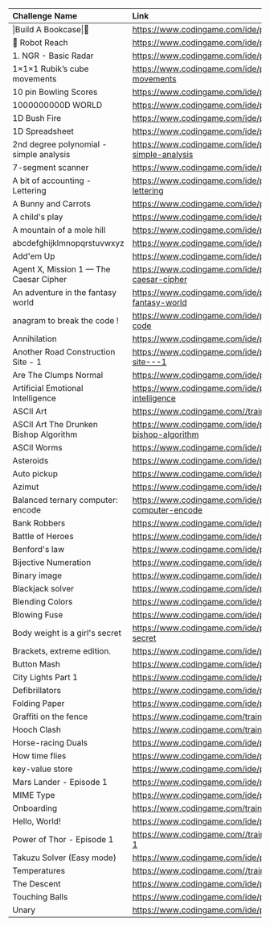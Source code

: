 | Challenge Name                          | Link                                                                         |
|:----------------------------------------|:-----------------------------------------------------------------------------|
| \|Build A Bookcase\|🔨                  | https://www.codingame.com/ide/puzzle/build-a-bookcase                        |
| 🤖 Robot Reach                          | https://www.codingame.com/ide/puzzle/robot-reach                             |
| 1. NGR - Basic Radar                    | https://www.codingame.com/ide/puzzle/1--ngr---basic-radar                    |
| 1×1×1 Rubik’s cube movements            | https://www.codingame.com/ide/puzzle/111-rubiks-cube-movements               |
| 10 pin Bowling Scores                   | https://www.codingame.com/ide/puzzle/10-pin-bowling-scores                   |
| 1000000000D WORLD                       | https://www.codingame.com/ide/puzzle/1000000000d-world                       |
| 1D Bush Fire                            | https://www.codingame.com/ide/puzzle/1d-bush-fire                            |
| 1D Spreadsheet                          | https://www.codingame.com/ide/puzzle/1d-spreadsheet                          |
| 2nd degree polynomial - simple analysis | https://www.codingame.com/ide/puzzle/2nd-degree-polynomial---simple-analysis |
| 7-segment scanner                       | https://www.codingame.com/ide/puzzle/7-segment-scanner                       |
| A bit of accounting - Lettering         | https://www.codingame.com/ide/puzzle/a-bit-of-accounting---lettering         |
| A Bunny and Carrots                     | https://www.codingame.com/ide/puzzle/a-bunny-and-carrots                     |
| A child's play                          | https://www.codingame.com/ide/puzzle/a-childs-play                           |
| A mountain of a mole hill               | https://www.codingame.com/ide/puzzle/a-mountain-of-a-mole-hill               |
| abcdefghijklmnopqrstuvwxyz              | https://www.codingame.com/ide/puzzle/abcdefghijklmnopqrstuvwxyz              |
| Add'em Up                               | https://www.codingame.com/ide/puzzle/addem-up                                |
| Agent X, Mission 1 — The Caesar Cipher  | https://www.codingame.com/ide/puzzle/agent-x-mission-1-the-caesar-cipher     |
| An adventure in the fantasy world       | https://www.codingame.com/ide/puzzle/an-adventure-in-the-fantasy-world       |
| anagram to break the code !             | https://www.codingame.com/ide/puzzle/anagram-to-break-the-code               |
| Annihilation                            | https://www.codingame.com/ide/puzzle/annihilation                            |
| Another Road Construction Site - 1      | https://www.codingame.com/ide/puzzle/another-road-construction-site---1      |
| Are The Clumps Normal                   | https://www.codingame.com/ide/puzzle/are-the-clumps-normal                   |
| Artificial Emotional Intelligence       | https://www.codingame.com/ide/puzzle/artificial-emotional-intelligence       |
| ASCII Art                               | https://www.codingame.com//training/easy/ascii-art                           |
| ASCII Art The Drunken Bishop Algorithm  | https://www.codingame.com/ide/puzzle/ascii-art-the-drunken-bishop-algorithm  |
| ASCII Worms                             | https://www.codingame.com/ide/puzzle/ascii-worms                             |
| Asteroids                               | https://www.codingame.com/ide/puzzle/asteroids                               |
| Auto pickup                             | https://www.codingame.com/ide/puzzle/auto-pickup                             |
| Azimut                                  | https://www.codingame.com/ide/puzzle/azimut                                  |
| Balanced ternary computer: encode       | https://www.codingame.com/ide/puzzle/balanced-ternary-computer-encode        |
| Bank Robbers                            | https://www.codingame.com/ide/puzzle/bank-robbers                            |
| Battle of Heroes                        | https://www.codingame.com/ide/puzzle/battle-of-heroes                        |
| Benford's law                           | https://www.codingame.com/ide/puzzle/benfords-law                            |
| Bijective Numeration                    | https://www.codingame.com/ide/puzzle/bijective-numeration                    |
| Binary image                            | https://www.codingame.com/ide/puzzle/binary-image                            |
| Blackjack solver                        | https://www.codingame.com/ide/puzzle/blackjack-solver                        |
| Blending Colors                         | https://www.codingame.com/ide/puzzle/blending-colors                         |
| Blowing Fuse                            | https://www.codingame.com/ide/puzzle/blowing-fuse                            |
| Body weight is a girl's secret          | https://www.codingame.com/ide/puzzle/body-weight-is-a-girls-secret           |
| Brackets, extreme edition.              | https://www.codingame.com/ide/puzzle/brackets-extreme-edition                |
| Button Mash                             | https://www.codingame.com/ide/puzzle/button-mash                             |
| City Lights Part 1                      | https://www.codingame.com/ide/puzzle/city-lights-part-1                      |
| Defibrillators                          | https://www.codingame.com/ide/puzzle/defibrillators                          |
| Folding Paper                           | https://www.codingame.com/ide/puzzle/folding-paper                           |
| Graffiti on the fence                   | https://www.codingame.com/training/easy/graffiti-on-the-fence                |
| Hooch Clash                             | https://www.codingame.com/training/easy/hooch-clash                          |
| Horse-racing Duals                      | https://www.codingame.com/ide/puzzle/horse-racing-duals                      |
| How time flies                          | https://www.codingame.com/ide/puzzle/how-time-flies                          |
| key-value store                         | https://www.codingame.com/ide/puzzle/key-value-store                         |
| Mars Lander - Episode 1                 | https://www.codingame.com/ide/puzzle/mars-lander-episode-1                   |
| MIME Type                               | https://www.codingame.com/ide/puzzle/mime-type                               |
| Onboarding                              | https://www.codingame.com/training/easy/onboarding                           |
| Hello, World!                           | https://www.codingame.com/ide/puzzle/hello-world                             |
| Power of Thor - Episode 1               | https://www.codingame.com//training/easy/power-of-thor-episode-1             |
| Takuzu Solver (Easy mode)               | https://www.codingame.com/ide/puzzle/takuzu-solver-easy-mode                 |
| Temperatures                            | https://www.codingame.com//training/easy/temperatures                        |
| The Descent                             | https://www.codingame.com/ide/puzzle/the-descent                             |
| Touching Balls                          | https://www.codingame.com/ide/puzzle/touching-balls                          |
| Unary                                   | https://www.codingame.com/ide/puzzle/unary                                   |
